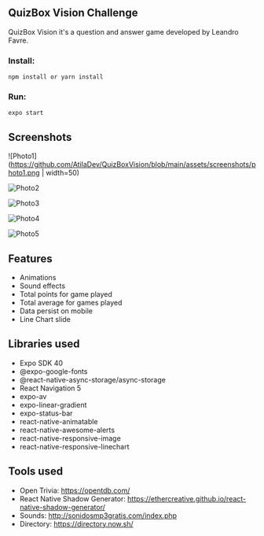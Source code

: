 ## QuizBox Vision Challenge

QuizBox Vision it's a question and answer game developed by Leandro Favre.

### Install:

```
npm install or yarn install
```

### Run:

```
expo start
```

## Screenshots

![Photo1](https://github.com/AtilaDev/QuizBoxVision/blob/main/assets/screenshots/photo1.png | width=50)

![Photo2](https://github.com/AtilaDev/QuizBoxVision/blob/main/assets/screenshots/photo2.png)

![Photo3](https://github.com/AtilaDev/QuizBoxVision/blob/main/assets/screenshots/photo3.png)

![Photo4](https://github.com/AtilaDev/QuizBoxVision/blob/main/assets/screenshots/photo4.png)

![Photo5](https://github.com/AtilaDev/QuizBoxVision/blob/main/assets/screenshots/photo5.png)

## Features

- Animations
- Sound effects
- Total points for game played
- Total average for games played
- Data persist on mobile
- Line Chart slide

## Libraries used

- Expo SDK 40
- @expo-google-fonts
- @react-native-async-storage/async-storage
- React Navigation 5
- expo-av
- expo-linear-gradient
- expo-status-bar
- react-native-animatable
- react-native-awesome-alerts
- react-native-responsive-image
- react-native-responsive-linechart

## Tools used

- Open Trivia: https://opentdb.com/
- React Native Shadow Generator: https://ethercreative.github.io/react-native-shadow-generator/
- Sounds: http://sonidosmp3gratis.com/index.php
- Directory: https://directory.now.sh/
